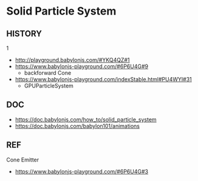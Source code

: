 # Solid Particle System

## HISTORY

1

- http://playground.babylonjs.com/#YKQ4QZ#1
- https://www.babylonjs-playground.com/#6P6U4G#9
  - backforward Cone
- https://www.babylonjs-playground.com/indexStable.html#PU4WYI#31
  - GPUParticleSystem

## DOC

- https://doc.babylonjs.com/how_to/solid_particle_system
- https://doc.babylonjs.com/babylon101/animations

## REF

Cone Emitter

- https://www.babylonjs-playground.com/#6P6U4G#3

